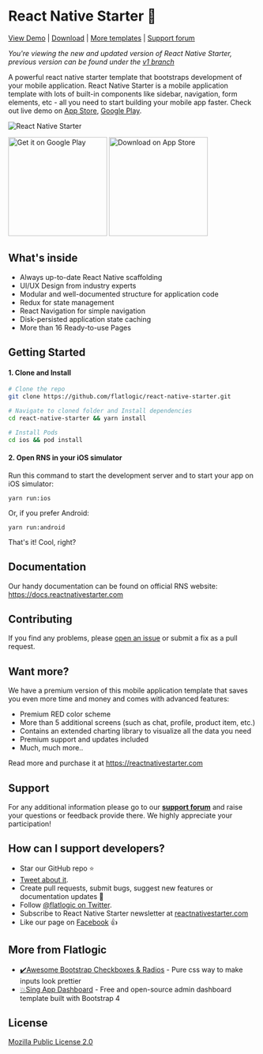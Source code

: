 # React Native Starter 🚀

[View Demo](https://play.google.com/store/apps/details?id=com.reactnativestarter.upd) | [Download](https://github.com/flatlogic/react-native-starter.git) | [More templates](https://flatlogic.com/templates) | [Support forum](https://flatlogic.com/forum)

*You're viewing the new and updated version of React Native Starter, previous version can be found under the [v1 branch](https://github.com/flatlogic/react-native-starter/tree/v1)*

A powerful react native starter template that bootstraps development of your mobile application. React Native Starter is a mobile application template with lots of built-in components like sidebar, navigation, form elements, etc - all you need to start building your mobile app faster. Check out live demo on [App Store](https://play.google.com/store/apps/details?id=com.reactnativestarter.lite), [Google Play](https://play.google.com/store/apps/details?id=com.reactnativestarter.app).

![React Native Starter](https://i.imgur.com/vcz4bU6.png)

<a href='https://play.google.com/store/apps/details?id=com.reactnativestarter.upd'><img width="200" alt='Get it on Google Play' src='https://play.google.com/intl/en_us/badges/images/generic/en_badge_web_generic.png'/></a>
<a href='https://play.google.com/store/apps/details?id=com.reactnativestarter.upd'><img width="200" alt='Download on App Store' src='https://i.imgur.com/7IxtMV0.png'/></a>

## What's inside

- Always up-to-date React Native scaffolding
- UI/UX Design from industry experts
- Modular and well-documented structure for application code
- Redux for state management
- React Navigation for simple navigation
- Disk-persisted application state caching
- More than 16 Ready-to-use Pages

## Getting Started

#### 1. Clone and Install

```bash
# Clone the repo
git clone https://github.com/flatlogic/react-native-starter.git

# Navigate to cloned folder and Install dependencies
cd react-native-starter && yarn install

# Install Pods
cd ios && pod install
```

#### 2. Open RNS in your iOS simulator

Run this command to start the development server and to start your app on iOS simulator:
```
yarn run:ios
```

Or, if you prefer Android:
```
yarn run:android
```

That's it! Cool, right?

## Documentation

Our handy documentation can be found on official RNS website: https://docs.reactnativestarter.com 

## Contributing

If you find any problems, please [open an issue](https://github.com/flatlogic/react-native-starter/issues/new) or submit a fix as a pull request.

## Want more?

We have a premium version of this mobile application template that saves you even more time and money and comes with advanced features:
- Premium RED color scheme
- More than 5 additional screens (such as chat, profile, product item, etc.)
- Contains an extended charting library to visualize all the data you need
- Premium support and updates included
- Much, much more..

Read more and purchase it at https://reactnativestarter.com

## Support
For any additional information please go to our [**support forum**](https://flatlogic.com/forum) and raise your questions or feedback provide there. We highly appreciate your participation!

## How can I support developers?
- Star our GitHub repo :star:
- [Tweet about it](https://twitter.com/intent/tweet?text=Amazing%20Mobile%20Application%20Template%20built%20with%20React%20Native!&url=https://github.com/flatlogic/react-native-starter&via=flatlogic).
- Create pull requests, submit bugs, suggest new features or documentation updates :wrench:
- Follow [@flatlogic on Twitter](https://twitter.com/flatlogic).
- Subscribe to React Native Starter newsletter at [reactnativestarter.com](https://reactnativestarter.com/)
- Like our page on [Facebook](https://www.facebook.com/flatlogic/) :thumbsup:

## More from Flatlogic
- [✔️Awesome Bootstrap Checkboxes & Radios](https://github.com/flatlogic/awesome-bootstrap-checkbox) - Pure css way to make inputs look prettier
- [💥Sing App Dashboard](https://github.com/flatlogic/sing-app) - Free and open-source admin dashboard template built with Bootstrap 4 

## License

[Mozilla Public License 2.0](LICENSE)
